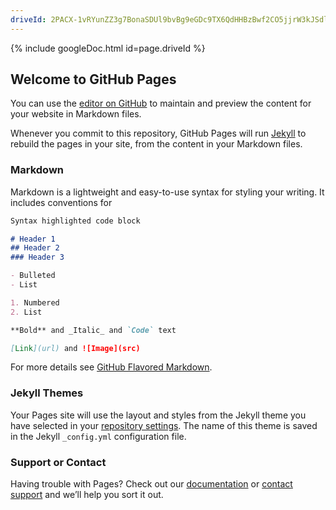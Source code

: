 ```yaml
---
driveId: 2PACX-1vRYunZZ3g7BonaSDUl9bvBg9eGDc9TX6QdHHBzBwf2CO5jjrW3kJSdlFL_KOLKndPQ_hacMD-LwU2ad
---
```


{% include googleDoc.html id=page.driveId %}

## Welcome to GitHub Pages

You can use the [editor on GitHub](https://github.com/georgemasto/georgemasto.github.io/edit/master/index.md) to maintain and preview the content for your website in Markdown files.

Whenever you commit to this repository, GitHub Pages will run [Jekyll](https://jekyllrb.com/) to rebuild the pages in your site, from the content in your Markdown files.

### Markdown

Markdown is a lightweight and easy-to-use syntax for styling your writing. It includes conventions for

```markdown
Syntax highlighted code block

# Header 1
## Header 2
### Header 3

- Bulleted
- List

1. Numbered
2. List

**Bold** and _Italic_ and `Code` text

[Link](url) and ![Image](src)
```

For more details see [GitHub Flavored Markdown](https://guides.github.com/features/mastering-markdown/).

### Jekyll Themes

Your Pages site will use the layout and styles from the Jekyll theme you have selected in your [repository settings](https://github.com/georgemasto/georgemasto.github.io/settings). The name of this theme is saved in the Jekyll `_config.yml` configuration file.

### Support or Contact

Having trouble with Pages? Check out our [documentation](https://docs.github.com/categories/github-pages-basics/) or [contact support](https://github.com/contact) and we’ll help you sort it out.

